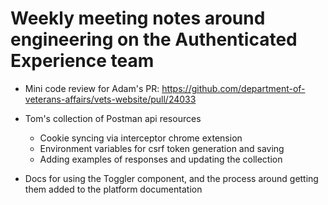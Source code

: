 # Weekly meeting notes around engineering on the Authenticated Experience team

- Mini code review for Adam's PR: https://github.com/department-of-veterans-affairs/vets-website/pull/24033
- Tom's collection of Postman api resources
  - Cookie syncing via interceptor chrome extension
  - Environment variables for csrf token generation and saving
  - Adding examples of responses and updating the collection

- Docs for using the Toggler component, and the process around getting them added to the platform documentation
